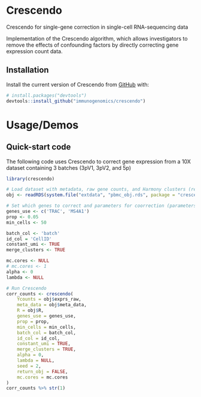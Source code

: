 # Crescendo
Crescendo for single-gene correction in single-cell RNA-sequencing data

Implementation of the Crescendo algorithm, which allows investigators to remove the effects of confounding factors by directly correcting gene expression count data.

## Installation

Install the current version of Crescendo from [GitHub](https://github.com/) with:

``` r
# install.packages("devtools")
devtools::install_github("immunogenomics/crescendo")
```

# Usage/Demos

## Quick-start code

The following code uses Crescendo to correct gene expression from a 10X dataset containing 3 batches (3pV1, 3pV2, and 5p)

``` r
library(crescendo)

# Load dataset with metadata, raw gene counts, and Harmony clusters (result from running the Harmony algorithm)
obj <- readRDS(system.file("extdata", "pbmc_obj.rds", package = "crescendo"))

# Set which genes to correct and parameters for coorrection (parameters explained in GettingStarted vignette)
genes_use <- c('TRAC', 'MS4A1')
prop <- 0.05
min_cells <- 50

batch_col <- 'batch'
id_col = 'CellID'
constant_umi <- TRUE
merge_clusters <- TRUE

mc.cores <- NULL
# mc.cores <- 1
alpha <- 0
lambda <- NULL

# Run Crescendo
corr_counts <- crescendo(
    Ycounts = obj$exprs_raw,
    meta_data = obj$meta_data,
    R = obj$R,
    genes_use = genes_use,
    prop = prop,
    min_cells = min_cells,
    batch_col = batch_col,
    id_col = id_col,
    constant_umi = TRUE,
    merge_clusters = TRUE,
    alpha = 0,
    lambda = NULL,
    seed = 2,
    return_obj = FALSE,
    mc.cores = mc.cores
)
corr_counts %>% str(1)
```
